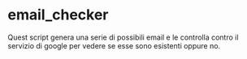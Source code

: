 # email_checker
Quest script genera una serie di possibili email e le controlla contro il servizio di google per vedere se esse sono esistenti oppure no.
